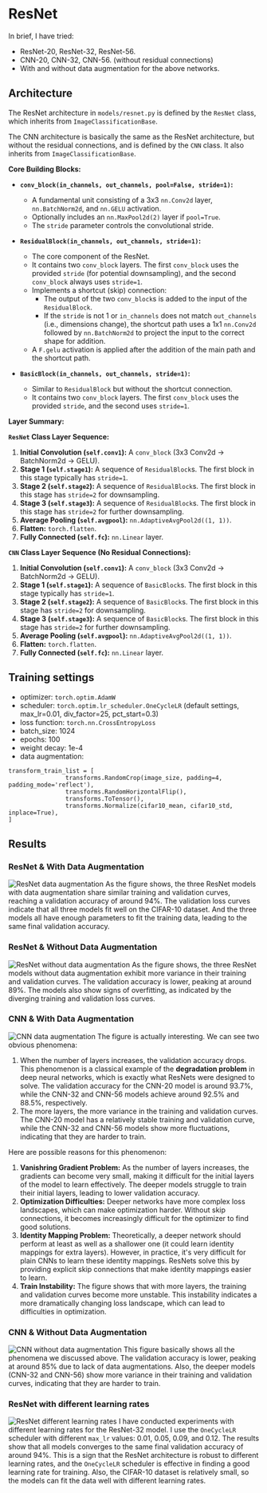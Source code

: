 # ResNet

In brief, I have tried: 
- ResNet-20, ResNet-32, ResNet-56. 
- CNN-20, CNN-32, CNN-56. (without residual connections)
- With and without data augmentation for the above networks.

## Architecture
The ResNet architecture in `models/resnet.py` is defined by the `ResNet` class, which inherits from `ImageClassificationBase`.

The CNN architecture is basically the same as the ResNet architecture, but without the residual connections, and is defined by the `CNN` class. It also inherits from `ImageClassificationBase`.

**Core Building Blocks:**

*   **`conv_block(in_channels, out_channels, pool=False, stride=1)`:**
    *   A fundamental unit consisting of a 3x3 `nn.Conv2d` layer, `nn.BatchNorm2d`, and `nn.GELU` activation.
    *   Optionally includes an `nn.MaxPool2d(2)` layer if `pool=True`.
    *   The `stride` parameter controls the convolutional stride.

*   **`ResidualBlock(in_channels, out_channels, stride=1)`:**
    *   The core component of the ResNet.
    *   It contains two `conv_block` layers. The first `conv_block` uses the provided `stride` (for potential downsampling), and the second `conv_block` always uses `stride=1`.
    *   Implements a shortcut (skip) connection:
        *   The output of the two `conv_block`s is added to the input of the `ResidualBlock`.
        *   If the `stride` is not 1 or `in_channels` does not match `out_channels` (i.e., dimensions change), the shortcut path uses a 1x1 `nn.Conv2d` followed by `nn.BatchNorm2d` to project the input to the correct shape for addition.
    *   A `F.gelu` activation is applied after the addition of the main path and the shortcut path.

*   **`BasicBlock(in_channels, out_channels, stride=1)`:**
    *   Similar to `ResidualBlock` but without the shortcut connection.
    *   It contains two `conv_block` layers. The first `conv_block` uses the provided `stride`, and the second uses `stride=1`.

**Layer Summary:**

**`ResNet` Class Layer Sequence:**
1.  **Initial Convolution (`self.conv1`):** A `conv_block` (3x3 Conv2d -> BatchNorm2d -> GELU).
2.  **Stage 1 (`self.stage1`):** A sequence of `ResidualBlock`s. The first block in this stage typically has `stride=1`.
3.  **Stage 2 (`self.stage2`):** A sequence of `ResidualBlock`s. The first block in this stage has `stride=2` for downsampling.
4.  **Stage 3 (`self.stage3`):** A sequence of `ResidualBlock`s. The first block in this stage has `stride=2` for further downsampling.
5.  **Average Pooling (`self.avgpool`):** `nn.AdaptiveAvgPool2d((1, 1))`.
6.  **Flatten:** `torch.flatten`.
7.  **Fully Connected (`self.fc`):** `nn.Linear` layer.

**`CNN` Class Layer Sequence (No Residual Connections):**
1.  **Initial Convolution (`self.conv1`):** A `conv_block` (3x3 Conv2d -> BatchNorm2d -> GELU).
2.  **Stage 1 (`self.stage1`):** A sequence of `BasicBlock`s. The first block in this stage typically has `stride=1`.
3.  **Stage 2 (`self.stage2`):** A sequence of `BasicBlock`s. The first block in this stage has `stride=2` for downsampling.
4.  **Stage 3 (`self.stage3`):** A sequence of `BasicBlock`s. The first block in this stage has `stride=2` for further downsampling.
5.  **Average Pooling (`self.avgpool`):** `nn.AdaptiveAvgPool2d((1, 1))`.
6.  **Flatten:** `torch.flatten`.
7.  **Fully Connected (`self.fc`):** `nn.Linear` layer.

## Training settings
- optimizer: `torch.optim.AdamW`
- scheduler: `torch.optim.lr_scheduler.OneCycleLR` (default settings, max_lr=0.01, div_factor=25, pct_start=0.3)
- loss function: `torch.nn.CrossEntropyLoss`
- batch_size: 1024
- epochs: 100
- weight decay: 1e-4
- data augmentation: 
```
transform_train_list = [
                transforms.RandomCrop(image_size, padding=4, padding_mode='reflect'),
                transforms.RandomHorizontalFlip(),
                transforms.ToTensor(),
                transforms.Normalize(cifar10_mean, cifar10_std, inplace=True),
]
```

## Results
### ResNet & With Data Augmentation
![ResNet data augmentation](./resnet_data_augmentation.png)
As the figure shows, the three ResNet models with data augmentation share similar training and validation curves, reaching a validation accuracy of around 94%. The validation loss curves indicate that all three models fit well on the CIFAR-10 dataset. And the three models all have enough parameters to fit the training data, leading to the same final validation accuracy.

### ResNet & Without Data Augmentation
![ResNet without data augmentation](./resnet_no_data_augmentation.png)
As the figure shows, the three ResNet models without data augmentation exhibit more variance in their training and validation curves. The validation accuracy is lower, peaking at around 89%. The models also show signs of overfitting, as indicated by the diverging training and validation loss curves.

### CNN & With Data Augmentation
![CNN data augmentation](./cnn_data_augmentation.png)
The figure is actually interesting. We can see two obvious phenomena:
1. When the number of layers increases, the validation accuracy drops. This phenomenon is a classical example of the **degradation problem** in deep neural networks, which is exactly what ResNets were designed to solve. The validation accuracy for the CNN-20 model is around 93.7%, while the CNN-32 and CNN-56 models achieve around 92.5% and 88.5%, respectively.
2. The more layers, the more variance in the training and validation curves. The CNN-20 model has a relatively stable training and validation curve, while the CNN-32 and CNN-56 models show more fluctuations, indicating that they are harder to train.

Here are possible reasons for this phenomenon:
1. **Vanishring Gradient Problem:** As the number of layers increases, the gradients can become very small, making it difficult for the initial layers of the model to learn effectively. The deeper models struggle to train their initial layers, leading to lower validation accuracy.
2. **Optimization Difficulties:** Deeper networks have more complex loss landscapes, which can make optimization harder. Without skip connections, it becomes increasingly difficult for the optimizer to find good solutions.
3. **Identity Mapping Problem:** Theoretically, a deeper network should perform at least as well as a shallower one (it could learn identity mappings for extra layers). However, in practice, it's very difficult for plain CNNs to learn these identity mappings. ResNets solve this by providing explicit skip connections that make identity mappings easier to learn.
4. **Train Instability:** The figure shows that with more layers, the training and validation curves become more unstable. This instability indicates a more dramatically changing loss landscape, which can lead to difficulties in optimization.

### CNN & Without Data Augmentation
![CNN without data augmentation](./cnn_no_data_augmentation.png)
This figure basically shows all the phenomena we discussed above. The validation accuracy is lower, peaking at around 85% due to lack of data augmentations. Also, the deeper models (CNN-32 and CNN-56) show more variance in their training and validation curves, indicating that they are harder to train.

### ResNet with different learning rates
![ResNet different learning rates](./resnet_different_lrs.png)
I have conducted experiments with different learning rates for the ResNet-32 model. I use the `OneCycleLR` scheduler with different `max_lr` values: 0.01, 0.05, 0.09, and 0.12. The results show that all models converges to the same final validation accuracy of around 94%. This is a sign that the ResNet architecture is robust to different learning rates, and the `OneCycleLR` scheduler is effective in finding a good learning rate for training. Also, the CIFAR-10 dataset is relatively small, so the models can fit the data well with different learning rates.